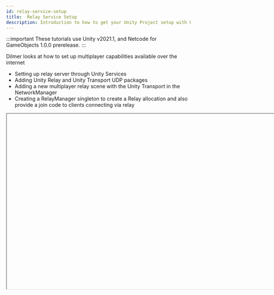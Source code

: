 ```yaml
---
id: relay-service-setup
title:  Relay Service Setup
description: Introduction to how to get your Unity Project setup with Unity Netcode for GameObjects package. 
---
```


:::important
These tutorials use Unity v2021.1, and Netcode for GameObjects 1.0.0 prerelease. 
:::


 Dilmer looks at how to set up multiplayer capabilities available over the internet
 
 <ul>
 <li> Setting up relay server through Unity Services</li>
 <li> Adding Unity Relay and Unity Transport UDP packages</li>
 <li> Adding a new multiplayer relay scene with the Unity Transport in the NetworkManager</li>
 <li> Creating a RelayManager singleton to create a Relay allocation and also provide a join code to clients connecting via relay</li>
 </ul>

<Iframe url="https://www.youtube.com/embed/82Lbho7S0OA"
        width="854px"
        height="480px"
        id="myId"
        className="video-container"
        display="initial"
        position="relative"
        allow="accelerometer; autoplay; clipboard-write; encrypted-media; gyroscope; picture-in-picture" 
        allowfullscreen
        />

Video published 25th Nov 2021

For project files access, check out the repository here: https://github.com/dilmerv/UnityMultiplayerPlayground

:::contribution Community Contribution
Thank you to Dilmer Valecillos and his [Youtube channel](https://www.youtube.com/channel/UCHM37DnT_QGJT5Zyl4EmqcA) for the video tutorials! These contributions are a fantastic help to the community.
:::

import Iframe from 'react-iframe'